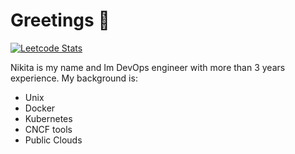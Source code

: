 # Greetings :wave:

[![Leetcode Stats](https://leetcard.jacoblin.cool/slepnevns?ext=heatmap)](https://leetcode.com/slepnevns)

Nikita is my name and Im DevOps engineer with more than 3 years experience. My background is:
* Unix
* Docker
* Kubernetes
* CNCF tools 
* Public Clouds
